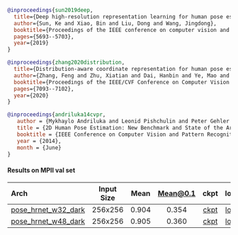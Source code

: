 <!-- [ALGORITHM] -->

```bibtex
@inproceedings{sun2019deep,
  title={Deep high-resolution representation learning for human pose estimation},
  author={Sun, Ke and Xiao, Bin and Liu, Dong and Wang, Jingdong},
  booktitle={Proceedings of the IEEE conference on computer vision and pattern recognition},
  pages={5693--5703},
  year={2019}
}
```

<!-- [ALGORITHM] -->

```bibtex
@inproceedings{zhang2020distribution,
  title={Distribution-aware coordinate representation for human pose estimation},
  author={Zhang, Feng and Zhu, Xiatian and Dai, Hanbin and Ye, Mao and Zhu, Ce},
  booktitle={Proceedings of the IEEE/CVF Conference on Computer Vision and Pattern Recognition},
  pages={7093--7102},
  year={2020}
}
```

<!-- [DATASET] -->

```bibtex
@inproceedings{andriluka14cvpr,
   author = {Mykhaylo Andriluka and Leonid Pishchulin and Peter Gehler and Schiele, Bernt},
   title = {2D Human Pose Estimation: New Benchmark and State of the Art Analysis},
   booktitle = {IEEE Conference on Computer Vision and Pattern Recognition (CVPR)},
   year = {2014},
   month = {June}
}
```

#### Results on MPII val set

| Arch  | Input Size | Mean | Mean@0.1   | ckpt    | log     |
| :--- | :--------: | :------: | :------: |:------: |:------: |
| [pose_hrnet_w32_dark](/configs/body/2d_kpt_sview_rgb_img/topdown_heatmap/mpii/hrnet_w32_mpii_256x256_dark.py) | 256x256 | 0.904 | 0.354 | [ckpt](https://download.openmmlab.com/mmpose/top_down/hrnet/hrnet_w32_mpii_256x256_dark-f1601c5b_20200927.pth) | [log](https://download.openmmlab.com/mmpose/top_down/hrnet/hrnet_w32_mpii_256x256_dark_20200927.log.json) |
| [pose_hrnet_w48_dark](/configs/body/2d_kpt_sview_rgb_img/topdown_heatmap/mpii/hrnet_w48_mpii_256x256_dark.py) | 256x256 | 0.905 | 0.360 | [ckpt](https://download.openmmlab.com/mmpose/top_down/hrnet/hrnet_w48_mpii_256x256_dark-0decd39f_20200927.pth) | [log](https://download.openmmlab.com/mmpose/top_down/hrnet/hrnet_w48_mpii_256x256_dark_20200927.log.json) |
